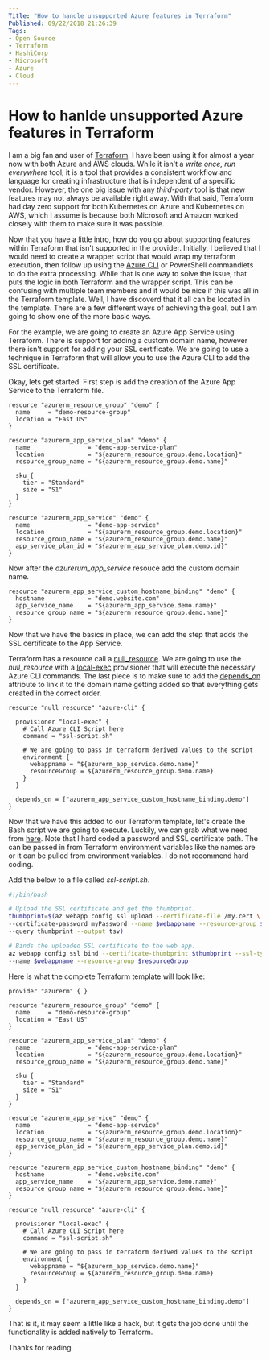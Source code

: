 ```yaml
---
Title: "How to handle unsupported Azure features in Terraform"
Published: 09/22/2018 21:26:39
Tags: 
- Open Source
- Terraform
- HashiCorp
- Microsoft
- Azure
- Cloud
---
```

# How to hanlde unsupported Azure features in Terraform

I am a big fan and user of [Terraform](https://www.terraform.io/). I have been using it for almost a year now with both Azure and AWS clouds. While it isn't a *write once, run everywhere* tool, it is a tool that provides a consistent workflow and language for creating infrastructure that is independent of a specific vendor. However, the one big issue with any *third-party* tool is that new features may not always be available right away. With that said, Terraform had day zero support for both Kubernetes on Azure and Kubernetes on AWS, which I assume is because both Microsoft and Amazon worked closely with them to make sure it was possible.

Now that you have a little intro, how do you go about supporting features within Terraform that isn't supported in the provider. Initially, I believed that I would need to create a wrapper script that would wrap my terraform execution, then follow up using the [Azure CLI](https://docs.microsoft.com/en-us/cli/azure/install-azure-cli?view=azure-cli-latest) or PowerShell commandlets to do the extra processing. While that is one way to solve the issue, that puts the logic in both Terraform and the wrapper script. This can be confusing with multiple team members and it would be nice if this was all in the Terraform template. Well, I have discoverd that it all can be located in the template. There are a few different ways of achieving the goal, but I am going to show one of the more basic ways.

For the example, we are going to create an Azure App Service using Terraform. There is support for adding a custom domain name, however there isn't support for adding your SSL certificate. We are going to use a technique in Terraform that will allow you to use the Azure CLI to add the SSL certificate.

Okay, lets get started. First step is add the creation of the Azure App Service to the Terraform file.

```HCL
resource "azurerm_resource_group" "demo" {
  name     = "demo-resource-group"
  location = "East US"
}

resource "azurerm_app_service_plan" "demo" {
  name                = "demo-app-service-plan"
  location            = "${azurerm_resource_group.demo.location}"
  resource_group_name = "${azurerm_resource_group.demo.name}"

  sku {
    tier = "Standard"
    size = "S1"
  }
}

resource "azurerm_app_service" "demo" {
  name                = "demo-app-service"
  location            = "${azurerm_resource_group.demo.location}"
  resource_group_name = "${azurerm_resource_group.demo.name}"
  app_service_plan_id = "${azurerm_app_service_plan.demo.id}"
}
```

Now after the *azurerum_app_service* resouce add the custom domain name.

```HCL
resource "azurerm_app_service_custom_hostname_binding" "demo" {
  hostname            = "demo.website.com"
  app_service_name    = "${azurerm_app_service.demo.name}"
  resource_group_name = "${azurerm_resource_group.demo.name}"
}
```

Now that we have the basics in place, we can add the step that adds the SSL certificate to the App Service.

Terraform has a resource call a [null_resource](https://www.terraform.io/docs/providers/null/resource.html). We are going to use the *null_resource* with a [local-exec](https://www.terraform.io/docs/provisioners/local-exec.html) provisioner that will execute the necessary Azure CLI commands. The last piece is to make sure to add the [depends_on](https://www.terraform.io/intro/getting-started/dependencies.html#implicit-and-explicit-dependencies) attribute to link it to the domain name getting added so that everything gets created in the correct order.

```HCL
resource "null_resource" "azure-cli" {
  
  provisioner "local-exec" {
    # Call Azure CLI Script here
    command = "ssl-script.sh"

    # We are going to pass in terraform derived values to the script
    environment {
      webappname = "${azurerm_app_service.demo.name}"
      resourceGroup = ${azurerm_resource_group.demo.name}
    }
  }

  depends_on = ["azurerm_app_service_custom_hostname_binding.demo"]
}
```

Now that we have this added to our Terraform template, let's create the Bash script we are going to execute. Luckily, we can grab what we need from [here](https://docs.microsoft.com/en-us/azure/app-service/scripts/app-service-cli-configure-ssl-certificate). Note that I hard coded a password and SSL certificate path. The can be passed in from Terraform environment variables like the names are or it can be pulled from environment variables. I do not recommend hard coding.

Add the below to a file called *ssl-script.sh*.

```Bash
#!/bin/bash

# Upload the SSL certificate and get the thumbprint.
thumbprint=$(az webapp config ssl upload --certificate-file /my.cert \
--certificate-password myPassword --name $webappname --resource-group $resourceGroup \
--query thumbprint --output tsv)

# Binds the uploaded SSL certificate to the web app.
az webapp config ssl bind --certificate-thumbprint $thumbprint --ssl-type SNI \
--name $webappname --resource-group $resourceGroup
```

Here is what the complete Terraform template will look like:

```HCL
provider "azurerm" { }

resource "azurerm_resource_group" "demo" {
  name     = "demo-resource-group"
  location = "East US"
}

resource "azurerm_app_service_plan" "demo" {
  name                = "demo-app-service-plan"
  location            = "${azurerm_resource_group.demo.location}"
  resource_group_name = "${azurerm_resource_group.demo.name}"

  sku {
    tier = "Standard"
    size = "S1"
  }
}

resource "azurerm_app_service" "demo" {
  name                = "demo-app-service"
  location            = "${azurerm_resource_group.demo.location}"
  resource_group_name = "${azurerm_resource_group.demo.name}"
  app_service_plan_id = "${azurerm_app_service_plan.demo.id}"
}

resource "azurerm_app_service_custom_hostname_binding" "demo" {
  hostname            = "demo.website.com"
  app_service_name    = "${azurerm_app_service.demo.name}"
  resource_group_name = "${azurerm_resource_group.demo.name}"
}

resource "null_resource" "azure-cli" {
  
  provisioner "local-exec" {
    # Call Azure CLI Script here
    command = "ssl-script.sh"

    # We are going to pass in terraform derived values to the script
    environment {
      webappname = "${azurerm_app_service.demo.name}"
      resourceGroup = ${azurerm_resource_group.demo.name}
    }
  }

  depends_on = ["azurerm_app_service_custom_hostname_binding.demo"]
}
```

That is it, it may seem a little like a hack, but it gets the job done until the functionality is added natively to Terraform.

Thanks for reading.